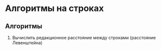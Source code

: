 # Алгоритмы на строках

## Алгоритмы

1. Вычислить редакционное расстояние между строками (расстояние Левенштейна)
